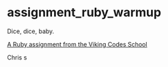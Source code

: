 assignment_ruby_warmup
======================

Dice, dice, baby.

[A Ruby assignment from the Viking Codes School](http://www.vikingcodeschool.com)

Chris s
